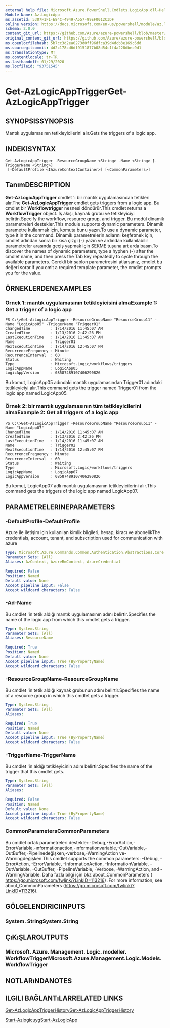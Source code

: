 ```yaml
---
external help file: Microsoft.Azure.PowerShell.Cmdlets.LogicApp.dll-Help.xml
Module Name: Az.LogicApp
ms.assetid: 5307F1F1-E84C-4949-A557-99EF0012C3DF
online version: https://docs.microsoft.com/en-us/powershell/module/az.logicapp/get-azlogicapptrigger
schema: 2.0.0
content_git_url: https://github.com/Azure/azure-powershell/blob/master/src/LogicApp/LogicApp/help/Get-AzLogicAppTrigger.md
original_content_git_url: https://github.com/Azure/azure-powershell/blob/master/src/LogicApp/LogicApp/help/Get-AzLogicAppTrigger.md
ms.openlocfilehash: 5b7cc3d2ea0273d0ff96dfca39d4dcb3e169c6dd
ms.sourcegitcommit: 4d2c178cd6df9151877b08d54c1f4a228dbec9d1
ms.translationtype: MT
ms.contentlocale: tr-TR
ms.lasthandoff: 01/29/2020
ms.locfileid: "93751545"
---
```

# <span data-ttu-id="e1eb0-101">Get-AzLogicAppTrigger</span><span class="sxs-lookup"><span data-stu-id="e1eb0-101">Get-AzLogicAppTrigger</span></span>

## <span data-ttu-id="e1eb0-102">SYNOPSIS</span><span class="sxs-lookup"><span data-stu-id="e1eb0-102">SYNOPSIS</span></span>
<span data-ttu-id="e1eb0-103">Mantık uygulamasının tetikleyicilerini alır.</span><span class="sxs-lookup"><span data-stu-id="e1eb0-103">Gets the triggers of a logic app.</span></span>

## <span data-ttu-id="e1eb0-104">INDEKI</span><span class="sxs-lookup"><span data-stu-id="e1eb0-104">SYNTAX</span></span>

```
Get-AzLogicAppTrigger -ResourceGroupName <String> -Name <String> [-TriggerName <String>]
 [-DefaultProfile <IAzureContextContainer>] [<CommonParameters>]
```

## <span data-ttu-id="e1eb0-105">Tanım</span><span class="sxs-lookup"><span data-stu-id="e1eb0-105">DESCRIPTION</span></span>
<span data-ttu-id="e1eb0-106">**Get-AzLogicAppTrigger** cmdlet 'i bir mantık uygulamasından tetikleri alır.</span><span class="sxs-lookup"><span data-stu-id="e1eb0-106">The **Get-AzLogicAppTrigger** cmdlet gets triggers from a logic app.</span></span>
<span data-ttu-id="e1eb0-107">Bu cmdlet bir **Workflowtrigger** nesnesi döndürür.</span><span class="sxs-lookup"><span data-stu-id="e1eb0-107">This cmdlet returns a **WorkflowTrigger** object.</span></span>
<span data-ttu-id="e1eb0-108">İş akışı, kaynak grubu ve tetikleyiciyi belirtin.</span><span class="sxs-lookup"><span data-stu-id="e1eb0-108">Specify the workflow, resource group, and trigger.</span></span>
<span data-ttu-id="e1eb0-109">Bu modül dinamik parametreleri destekler.</span><span class="sxs-lookup"><span data-stu-id="e1eb0-109">This module supports dynamic parameters.</span></span>
<span data-ttu-id="e1eb0-110">Dinamik parametre kullanmak için, komuta bunu yazın.</span><span class="sxs-lookup"><span data-stu-id="e1eb0-110">To use a dynamic parameter, type it in the command.</span></span>
<span data-ttu-id="e1eb0-111">Dinamik parametrelerin adlarını keşfetmek için, cmdlet adından sonra bir kısa çizgi (-) yazın ve ardından kullanılabilir parametreler arasında geçiş yapmak için SEKME tuşuna art arda basın.</span><span class="sxs-lookup"><span data-stu-id="e1eb0-111">To discover the names of dynamic parameters, type a hyphen (-) after the cmdlet name, and then press the Tab key repeatedly to cycle through the available parameters.</span></span>
<span data-ttu-id="e1eb0-112">Gerekli bir şablon parametresini atlarsanız, cmdlet bu değeri sorar.</span><span class="sxs-lookup"><span data-stu-id="e1eb0-112">If you omit a required template parameter, the cmdlet prompts you for the value.</span></span>

## <span data-ttu-id="e1eb0-113">ÖRNEKLERDEN</span><span class="sxs-lookup"><span data-stu-id="e1eb0-113">EXAMPLES</span></span>

### <span data-ttu-id="e1eb0-114">Örnek 1: mantık uygulamasının tetikleyicisini alma</span><span class="sxs-lookup"><span data-stu-id="e1eb0-114">Example 1: Get a trigger of a logic app</span></span>
```
PS C:\>Get-AzLogicAppTrigger -ResourceGroupName "ResourceGroup11" -Name "LogicApp05" -TriggerName "Trigger01"
ChangedTime         : 1/14/2016 11:45:07 AM
CreatedTime         : 1/13/2016 2:42:26 PM
LastExecutionTime   : 1/14/2016 11:45:07 AM
Name                : Trigger01
NextExecutionTime   : 1/14/2016 12:45:07 PM
RecurrenceFrequency : Minute
RecurrenceInterval  : 60
Status              : Waiting
Type                : Microsoft.Logic/workflows/triggers
LogicAppName        : LogicApp05
LogicAppVersion     : 08587489107406290826
```

<span data-ttu-id="e1eb0-115">Bu komut, LogicApp05 adındaki mantık uygulamasından Trigger01 adındaki tetikleyiciyi alır.</span><span class="sxs-lookup"><span data-stu-id="e1eb0-115">This command gets the trigger named Trigger01 from the logic app named LogicApp05.</span></span>

### <span data-ttu-id="e1eb0-116">Örnek 2: bir mantık uygulamasının tüm tetikleyicilerini alma</span><span class="sxs-lookup"><span data-stu-id="e1eb0-116">Example 2: Get all triggers of a logic app</span></span>
```
PS C:\>Get-AzLogicAppTrigger -ResourceGroupName "ResourceGroup11" -Name "LogicApp07"
ChangedTime         : 1/14/2016 11:45:07 AM
CreatedTime         : 1/13/2016 2:42:26 PM
LastExecutionTime   : 1/14/2016 11:45:07 AM
Name                : Trigger02
NextExecutionTime   : 1/14/2016 12:45:07 PM
RecurrenceFrequency : Minute
RecurrenceInterval  : 60
Status              : Waiting
Type                : Microsoft.Logic/workflows/triggers
LogicAppName        : LogicApp07
LogicAppVersion     : 08587489107406290826
```

<span data-ttu-id="e1eb0-117">Bu komut, LogicApp07 adlı mantık uygulamasının tetikleyicilerini alır.</span><span class="sxs-lookup"><span data-stu-id="e1eb0-117">This command gets the triggers of the logic app named LogicApp07.</span></span>

## <span data-ttu-id="e1eb0-118">PARAMETRELERINE</span><span class="sxs-lookup"><span data-stu-id="e1eb0-118">PARAMETERS</span></span>

### <span data-ttu-id="e1eb0-119">-DefaultProfile</span><span class="sxs-lookup"><span data-stu-id="e1eb0-119">-DefaultProfile</span></span>
<span data-ttu-id="e1eb0-120">Azure ile iletişim için kullanılan kimlik bilgileri, hesap, kiracı ve abonelik</span><span class="sxs-lookup"><span data-stu-id="e1eb0-120">The credentials, account, tenant, and subscription used for communication with azure</span></span>

```yaml
Type: Microsoft.Azure.Commands.Common.Authentication.Abstractions.Core.IAzureContextContainer
Parameter Sets: (All)
Aliases: AzContext, AzureRmContext, AzureCredential

Required: False
Position: Named
Default value: None
Accept pipeline input: False
Accept wildcard characters: False
```

### <span data-ttu-id="e1eb0-121">-Ad</span><span class="sxs-lookup"><span data-stu-id="e1eb0-121">-Name</span></span>
<span data-ttu-id="e1eb0-122">Bu cmdlet 'in tetik aldığı mantık uygulamasının adını belirtir.</span><span class="sxs-lookup"><span data-stu-id="e1eb0-122">Specifies the name of the logic app from which this cmdlet gets a trigger.</span></span>

```yaml
Type: System.String
Parameter Sets: (All)
Aliases: ResourceName

Required: True
Position: Named
Default value: None
Accept pipeline input: True (ByPropertyName)
Accept wildcard characters: False
```

### <span data-ttu-id="e1eb0-123">-ResourceGroupName</span><span class="sxs-lookup"><span data-stu-id="e1eb0-123">-ResourceGroupName</span></span>
<span data-ttu-id="e1eb0-124">Bu cmdlet 'in tetik aldığı kaynak grubunun adını belirtir.</span><span class="sxs-lookup"><span data-stu-id="e1eb0-124">Specifies the name of a resource group in which this cmdlet gets a trigger.</span></span>

```yaml
Type: System.String
Parameter Sets: (All)
Aliases:

Required: True
Position: Named
Default value: None
Accept pipeline input: True (ByPropertyName)
Accept wildcard characters: False
```

### <span data-ttu-id="e1eb0-125">-TriggerName</span><span class="sxs-lookup"><span data-stu-id="e1eb0-125">-TriggerName</span></span>
<span data-ttu-id="e1eb0-126">Bu cmdlet 'in aldığı tetikleyicinin adını belirtir.</span><span class="sxs-lookup"><span data-stu-id="e1eb0-126">Specifies the name of the trigger that this cmdlet gets.</span></span>

```yaml
Type: System.String
Parameter Sets: (All)
Aliases:

Required: False
Position: Named
Default value: None
Accept pipeline input: True (ByPropertyName)
Accept wildcard characters: False
```

### <span data-ttu-id="e1eb0-127">CommonParameters</span><span class="sxs-lookup"><span data-stu-id="e1eb0-127">CommonParameters</span></span>
<span data-ttu-id="e1eb0-128">Bu cmdlet ortak parametreleri destekler:-Debug,-ErrorAction,-ErrorVariable,-ınformationaction,-ınformationvariable,-OutVariable,-OutBuffer,-Pipelinedeğişken,-verbose,-WarningAction ve-Warningdeğişken.</span><span class="sxs-lookup"><span data-stu-id="e1eb0-128">This cmdlet supports the common parameters: -Debug, -ErrorAction, -ErrorVariable, -InformationAction, -InformationVariable, -OutVariable, -OutBuffer, -PipelineVariable, -Verbose, -WarningAction, and -WarningVariable.</span></span> <span data-ttu-id="e1eb0-129">Daha fazla bilgi için bkz about_CommonParameters ( https://go.microsoft.com/fwlink/?LinkID=113216) .</span><span class="sxs-lookup"><span data-stu-id="e1eb0-129">For more information, see about_CommonParameters (https://go.microsoft.com/fwlink/?LinkID=113216).</span></span>

## <span data-ttu-id="e1eb0-130">GÖLGELENDIRICI</span><span class="sxs-lookup"><span data-stu-id="e1eb0-130">INPUTS</span></span>

### <span data-ttu-id="e1eb0-131">System. String</span><span class="sxs-lookup"><span data-stu-id="e1eb0-131">System.String</span></span>

## <span data-ttu-id="e1eb0-132">ÇıKıŞLAR</span><span class="sxs-lookup"><span data-stu-id="e1eb0-132">OUTPUTS</span></span>

### <span data-ttu-id="e1eb0-133">Microsoft. Azure. Management. Logic. modeller. WorkflowTrigger</span><span class="sxs-lookup"><span data-stu-id="e1eb0-133">Microsoft.Azure.Management.Logic.Models.WorkflowTrigger</span></span>

## <span data-ttu-id="e1eb0-134">NOTLARıNDA</span><span class="sxs-lookup"><span data-stu-id="e1eb0-134">NOTES</span></span>

## <span data-ttu-id="e1eb0-135">ILGILI BAĞLANTıLAR</span><span class="sxs-lookup"><span data-stu-id="e1eb0-135">RELATED LINKS</span></span>

[<span data-ttu-id="e1eb0-136">Get-AzLogicAppTriggerHistory</span><span class="sxs-lookup"><span data-stu-id="e1eb0-136">Get-AzLogicAppTriggerHistory</span></span>](./Get-AzLogicAppTriggerHistory.md)

[<span data-ttu-id="e1eb0-137">Start-Azlogicuyg</span><span class="sxs-lookup"><span data-stu-id="e1eb0-137">Start-AzLogicApp</span></span>](./Start-AzLogicApp.md)



